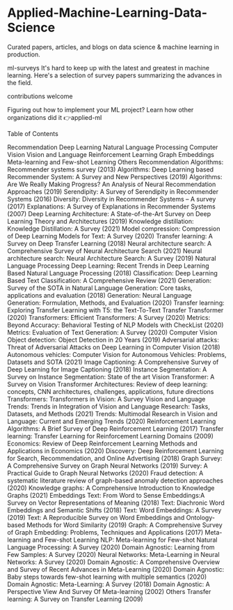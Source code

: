# Applied-Machine-Learning-Data-Science
Curated papers, articles, and blogs on data science &amp; machine learning in production.

ml-surveys
It's hard to keep up with the latest and greatest in machine learning. Here's a selection of survey papers summarizing the advances in the field.

contributions welcome

Figuring out how to implement your ML project? Learn how other organizations did it 👉applied-ml

Table of Contents

Recommendation
Deep Learning
Natural Language Processing
Computer Vision
Vision and Language
Reinforcement Learning
Graph
Embeddings
Meta-learning and Few-shot Learning
Others
Recommendation
Algorithms: Recommender systems survey (2013)
Algorithms: Deep Learning based Recommender System: A Survey and New Perspectives (2019)
Algorithms: Are We Really Making Progress? An Analysis of Neural Recommendation Approaches (2019)
Serendipity: A Survey of Serendipity in Recommender Systems (2016)
Diversity: Diversity in Recommender Systems – A survey (2017)
Explanations: A Survey of Explanations in Recommender Systems (2007)
Deep Learning
Architecture: A State-of-the-Art Survey on Deep Learning Theory and Architectures (2019)
Knowledge distillation: Knowledge Distillation: A Survey (2021)
Model compression: Compression of Deep Learning Models for Text: A Survey (2020)
Transfer learning: A Survey on Deep Transfer Learning (2018)
Neural architecture search: A Comprehensive Survey of Neural Architecture Search (2021)
Neural architecture search: Neural Architecture Search: A Survey (2019)
Natural Language Processing
Deep Learning: Recent Trends in Deep Learning Based Natural Language Processing (2018)
Classification: Deep Learning Based Text Classification: A Comprehensive Review (2021)
Generation: Survey of the SOTA in Natural Language Generation: Core tasks, applications and evaluation (2018)
Generation: Neural Language Generation: Formulation, Methods, and Evaluation (2020)
Transfer learning: Exploring Transfer Learning with T5: the Text-To-Text Transfer Transformer (2020)
Transformers: Efficient Transformers: A Survey (2020)
Metrics: Beyond Accuracy: Behavioral Testing of NLP Models with CheckList (2020)
Metrics: Evaluation of Text Generation: A Survey (2020)
Computer Vision
Object detection: Object Detection in 20 Years (2019)
Adversarial attacks: Threat of Adversarial Attacks on Deep Learning in Computer Vision (2018)
Autonomous vehicles: Computer Vision for Autonomous Vehicles: Problems, Datasets and SOTA (2021)
Image Captioning: A Comprehensive Survey of Deep Learning for Image Captioning (2018)
Instance Segmentation: A Survey on Instance Segmentation: State of the art
Vision Transformer: A Survey on Vision Transformer
Architectures: Review of deep learning: concepts, CNN architectures, challenges, applications, future directions
Transformers: Transformers in Vision: A Survey
Vision and Language
Trends: Trends in Integration of Vision and Language Research: Tasks, Datasets, and Methods (2021)
Trends: Multimodal Research in Vision and Language: Current and Emerging Trends (2020)
Reinforcement Learning
Algorithms: A Brief Survey of Deep Reinforcement Learning (2017)
Transfer learning: Transfer Learning for Reinforcement Learning Domains (2009)
Economics: Review of Deep Reinforcement Learning Methods and Applications in Economics (2020)
Discovery: Deep Reinforcement Learning for Search, Recommendation, and Online Advertising (2018)
Graph
Survey: A Comprehensive Survey on Graph Neural Networks (2019)
Survey: A Practical Guide to Graph Neural Networks (2020)
Fraud detection: A systematic literature review of graph-based anomaly detection approaches (2020)
Knowledge graphs: A Comprehensive Introduction to Knowledge Graphs (2021)
Embeddings
Text: From Word to Sense Embeddings:A Survey on Vector Representations of Meaning (2018)
Text: Diachronic Word Embeddings and Semantic Shifts (2018)
Text: Word Embeddings: A Survey (2019)
Text: A Reproducible Survey on Word Embeddings and Ontology-based Methods for Word Similarity (2019)
Graph: A Comprehensive Survey of Graph Embedding: Problems, Techniques and Applications (2017)
Meta-learning and Few-shot Learning
NLP: Meta-learning for Few-shot Natural Language Processing: A Survey (2020)
Domain Agnostic: Learning from Few Samples: A Survey (2020)
Neural Networks: Meta-Learning in Neural Networks: A Survey (2020)
Domain Agnostic: A Comprehensive Overview and Survey of Recent Advances in Meta-Learning (2020)
Domain Agnostic: Baby steps towards few-shot learning with multiple semantics (2020)
Domain Agnostic: Meta-Learning: A Survey (2018)
Domain Agnostic: A Perspective View And Survey Of Meta-learning (2002)
Others
Transfer learning: A Survey on Transfer Learning (2009)

